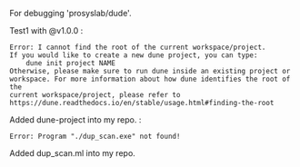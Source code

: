 For debugging 'prosyslab/dude'.


Test1 with @v1.0.0
: 
```
Error: I cannot find the root of the current workspace/project.
If you would like to create a new dune project, you can type:
    dune init project NAME
Otherwise, please make sure to run dune inside an existing project or
workspace. For more information about how dune identifies the root of the
current workspace/project, please refer to
https://dune.readthedocs.io/en/stable/usage.html#finding-the-root
```


Added dune-project into my repo.
:
```
Error: Program "./dup_scan.exe" not found!
```

Added dup_scan.ml into my repo.